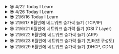 <details>
<summary> 😎 4/22 Today I Learn
</summary>
<div markdown="1">       
<hr/>

## 오늘 학습 내용

- nodejs vs spring boot
- 독서 - 소프트 스킬
- 프로그래머스 mysql-level 4 => 1문제
- 타입스크립트 - 함수

## 프레임 워크 vs 라이브 러리
내가 코드를 컨트롤 => 라이브러리 ex ) jQuery

누군가의 규칙을 따라 코딩 => 프레임 워크 ex) django , spring boot

프레임워크 또는 라이브러리라는 용어로 정의하기 애매한 것들도 존재한다. 
예를들어 리액트같은 경우 라이브러리로 공식문서에 적혀있지만 컴포넌트별로 규칙이 존재하기 때문에 프레임 워크라러도 불릴 수 있다.

## Node JS vs Spring boot

**Node.js** : 브라우저 외부에서 Javascipt 코드를 실행하는 데 사용되는 런타임 환경. 프레임 워크가 아니다.

**Spring boot(프레임 워크)** : 자바기반 런타임 환경

Node.js 와 Spring boot의 정확한 비교를 위해 express.js vs spring boot 또는 Koa vs Spring boot 등이 맞지만 범위를 넓혀 Node.js를 사용할 것.(express, koa는 node.js를 위한 프레임 워크)

### 회사별 사용 기술
Node.js => Medium / Netflix / Uber / LinkedIn …

Spring Boot => Google / Microsoft / Amazon ….

### 주요 특징
**Node.js** : event-driven, single-threaded, non-blocking I/O model
#### 장점

- 자바스크립트 커뮤니티가 빠르게 성장중
- 가볍고 빠르다.
- 싱글 쓰레드 => 적은 메모리 공간을 차지
- I / O 작업에 적합
- Npm의 지속적인 성장

#### 단점

- Multi-threading을 지원하지 않는다 => 프로세스가 죽으면 대체할 프로세스가 없다.
- 정적 타입 체크의 부족 => 런타임환경에서 문제가 될 수 있다.
- 대용량 컴퓨팅 작업에 적합하지 않다 => 병목현상

**Spring Boot** : 프로덕션 등급의 독립적 애플리케이션을 빠르게 실행 가능 / 라이브러리 버젼 자동 관리 / multi-threaded
#### 장점

- 자바의 커뮤티니는 이미 성장해있다.
- 정적 타입 언어(타입의 안전성)
- 멀티 쓰레드
- 쉽게 사용 가능한 수 많은 의존성
- 유지 보수성과 안정성이 뛰어남
#### 단점

- 많은 메모리 공간을 차지
- 반복적으로 비슷한 형태를 띄는 코드(boilerplate code)는 디버깅을 어렵게할 수 있다.
- 사용되지 않는 종속성을 포함할 수 있다.

### 상황에 따른 선택
**Node.js** : I / O에 의존하는 애플리케이션(예약시스템, 미디어 앱)을 구축하는 경우 사용

**Spring Boot** : 엄청난 양의 컴퓨팅(빅 데이터, 전자 상거래 플랫폼)을 수행해야 할 때 사용

<hr/>

### 참고 자료
https://betterprogramming.pub/node-js-vs-spring-boot-which-should-you-choose-2366c2f76587

https://www.youtube.com/watch?v=5DxMUShYHW8&t

https://www.youtube.com/watch?v=t9ccIykXTCM&t

### 원본
https://velog.io/@aksdb9865
</div>
</details>

<details>
<summary> 😎 4/26 Today I Learn
</summary>
<div markdown="1"> 

<hr />

## 오늘 학습 내용
- 타입스크립트 - 리터럴 타입 / 유니언과 교차 타입
- this
- React hooks(벨로퍼트 리액트 입문 17장 까지)
- 독서 - 소프트 스킬(존 손메즈)

## This

this에 바인딩될 객체는 자바스크립트 엔진에 의해 함수 호출 패턴에 의해 결정.

### 메서드 호출
```javascript
let obj = {
	name : "jang",
	sayName : function(){
		console.log(this.name)
	}
}

console.log(obj.sayName()); //  jang
```
### 화살표 함수를 이용한 호출

화살표 함수는 함수를 호출 된 곳이 아니라 함수가 생성된 쪽에서 this가 바인딩

```javascript
let obj = {
	name : "jang",
	sayName : function(){
		return ()=>{
			console.log(this) // {name : “jang” , sayName : f~}
		}
	}
}

console.log(obj.sayName()()); // {name:"jang", sayName : f}
```

### 일반 함수 호출

this는 전역 객체에 바인딩 

```javascript
function Person(name){
  	this.name = name
}
let me = Person("jang");
console.log(me) // undefined

```

### new 연산자를 붙여 호출

this는 해당함수에 바인딩

```javascript
function Person(name){
  this.name = name
}
let me =new Person("jang");
console.log(me) // Person {name : "jang"}
```
### 원본
https://velog.io/@aksdb9865


</div>
</details>

<details>
<summary> 😎 21/6/16 Today I Learn
</summary>
<div markdown="1"> 

<hr />

# form tag

## label element의 중요성

1. 사용자가 input tag에 값을 입력하기 위해 집중할 때 화면 판독기가 해당 input tag의 라벨을 소리내어 읽어준다.
2. checkbox/radio button은 종종 너무 작아 클릭하기 어려울 때가 종종 발생하는데 label element로 label을 클릭했을 때도 checkbox/radio button이 toggle되게 도와준다.
3. label tag의 for속성은 반드시 input tag와의 id 속성과 일치해야 함께 바인딩 된다.

## Form tag의 submit속성
1. action : Method속성 에따라 방식이 다르지만 method속성이 없다면 action값에 적힌 url로 이동되고 파라미터에 input data가 나타난다. (기본값은 method=“get”)
2. target : target속성이 없다면 해당 페이지에서 페이지 전환이 이루어지고 _blank로 값을 준다면 새로운 탭으로 이동하게 된다. 더 자세하게 학습해야 된다면 [여기](https://www.w3schools.com/html/html_forms_attributes.asp)를 클릭해 보자
3. method : get 방식은 action에서 설명한 것과 동일하게 동작하고 추가적으로 method는 말 그대로 HTTP method를 지정할 수 있다. data를 어떤 형태로 보내줄것인지를 결정하고자 할 때 사용한다. Post 방식을 사용하면 console network 탭에서 입력한 값을 확인할 수 있다.
4. autocomplete : on으로 값을 할당하면 자동완성기능 활성화 off 는 비활성화
5. novalidate :  유효성 검사를 여부를 확인해주는 속성 값은 boolean으로 할당 시켜준다

## form tag 안에 사용할 수 있는 element 종류
```javascript
<input>
<label>
<select>
<textarea>
<button>
<fieldset>
<legend>
<datalist>
<output>
<option>
<optgroup>

```

## 참고자료
	
https://www.w3schools.com/html/html_forms.asp<br/>
https://www.w3schools.com/html/html_forms_attributes.asp<br/>
https://www.w3schools.com/html/html_form_elements.asp<br/>
https://www.nextree.co.kr/p8428/<br/>
</div>
</details>

	
	
<details>
<summary> 😎 21/6/17 6월안에 네트워크 숟가락 들기 (TCP/IP)
</summary>
<div markdown="1"> 

<hr />

# TCP/IP

TCP/IP는 두 개의 프로토콜로 이루어져 있다

IP(인터넷 프로토콜) : 복잡한 네트워크의 작은 조각들을 빨리 보내는 역할

네트워크를 작은 조각으로 나눠 보내는 이유 : 어떤 패킷을 보낼 때 중간에 연결이 끊어지게 된다면 다시 연결해야 되기 때문에 효율적인 방법이 아니다.

TCP(전송 제어 프로토콜) : 패킷을 잘게 잘라 보내게 되면 순서가 맞지 않거나 중간에 빠질 가능성이 있기 때문에 다시 요청하는 역할을 해준다.
	
### 용어
SYN : 연결 요청 플래그<br/>
ACK : 보낸 패킷에 대한 성공 여부를 판단해서 응답<br/>
플래그 : 프로그래밍 언어 용어로서, 특정 동작을 수행할지 말지 결정하는 (보통 1비트인) 변수
	
## TCP의 작동 방식

 <strong>3-way handshake</strong> 방식으로 송신자와 수신자를 연결시켜 통신을 시작하고
 <strong>4-way handshake</strong> 방식으로 통신을 종료


- 3-way handshake : 연결 초기화
    - 클라이언트가 서버에게 ‘STN’을 보내 통신 여부 확인
    - 클라이언트는 ‘SYN/ACK’를 서버에게 보내 통신할 준비가 되었음을 알림
    - 클라이언트는 ‘ACK’를 보내 전송을 시작함을 알림 이후 데이터를 주고 받을 수 있게된다.
- 4 way handshake : 연결 종료
    - 클라이언트가 서버에게 연결 종료하겠다는 FIN플래그 전송
    - 서버 FIN플래그를 받고 클라이언트에게 ACK를 보내 통신이 끝날 때까지 대기
    - 통신이 모두 끝나면 서버는 클라이언트에게 FIN플래그를 전송
    - 클라이언트는 통신 종료가 되었다는 ACK를 서버에게 전송

## TCP 특징
	
- 흐름 제어 : TCP Header 내의 window size를 사용해 데이터의 양을 결정
- 혼잡 제어 : 클라이어트와 서버 사이 경로들의 혼잡도를 확인해서 현재 네트워크에 가장 적합한 데이터량을 확인

## 정리
- TCP/IP는 하나의 프로토콜 아닌 두 개의 프로토콜을 합쳐 부르는 용어.
- IP주소를 사용하여 패킷 전달
- TCP로 패킷 값을 확인(순서 확인, 빠진 부분 확인 등)

## 참고자료
	
https://mindgear.tistory.com/206<br/>
https://aws-hyoh.tistory.com/entry/TCPIP-%EC%89%BD%EA%B2%8C-%EC%9D%B4%ED%95%B4%ED%95%98%EA%B8%B0<br/>
https://brunch.co.kr/@wangho/12<br/>
https://bangu4.tistory.com/74<br/>
https://namu.wiki/w/%ED%94%8C%EB%9E%98%EA%B7%B8
</div>
</details>
	
<details>
<summary> 😎 21/6/21 6월안에 네트워크 숟가락 들기 (OSI 7 Layer)
</summary>
<div markdown="1"> 

# intro
	
만약 이 글을 보신다면 읽지마시고 아래 참고 자료에있는 유튜브를 시청보시는걸 100배 1000배 추천합니다.
	
	
# 1계층-물리계층(Physical layer)

0과 1의 나열을 아날로그 신호로 바꾸어 전선으로 흘려 보내고(encoding),
아날로그 신호가 들어오면 0과 1의 나열로 해석하여(decoding) 물리적으로 연결된 두 대의 컴퓨터가 0과 1의 나열을 주고받을 수 있게 해주는 모듈(module)
주로 하드웨어적으로 구현
![0101_0101](https://user-images.githubusercontent.com/66477332/122772841-bf5e4400-d2e2-11eb-9b0a-abff6524b598.png)

# 2계층(Data Link layer)

같은 네트워크에 있는(스위치 하나로 연결 되어 있는 것들) 여러 대의 컴퓨터들이 데이터를 주고받기 위해서 필요한 모듈

Framing 은 Data-link layer 에 속하는 작업들 중 하나이다.

Framing : 원본 데이터값들을 다른 데이터와 구분짓게 해주는 일종의 구분자 역할을 하는 프레임

예를들어 컴퓨터1 , 컴퓨터2 가 컴퓨터 3에게 각자 1101, 1001데이터를 동시에 보낼 때 컴퓨터 3은

11011001과 같이 데이터가 들어온다면 누구의 데이터인지 알 수 없기 때문에 Framing을 통해 어디서 온 데이터인지 알 수 있다.

Ex)

1111 : 시작, 0000 :끝

1111`1101`00001111`1001`0000
![_2021-05-03__7 46 54](https://user-images.githubusercontent.com/66477332/122773090-fe8c9500-d2e2-11eb-8740-3f6bb0f7492c.png)<br/>
1계층 + 2계층<br/>

![1111_(data_0000](https://user-images.githubusercontent.com/66477332/122773221-1fed8100-d2e3-11eb-9d8b-199d46a57ea1.png)<br />
주로 하드웨어적으로 구현
# 3계층(Network layer) 
수많은 네트워크들의 연결로 이루어지는 inter-network속에서 어딘가에 있는 목적지 컴퓨터로 데이터를 전송하기 위해, IP주소를 이용해서 길을 찾고(routing) 자신 다음의 라우터에게 데이터를 넘겨주는 것(forwarding : 마 - > 바)

주로 운영체제의 커널에 소프트웨어적으로 구현되어 있다.

![55 10 54 75](https://user-images.githubusercontent.com/66477332/122773713-8a062600-d2e3-11eb-9eb5-006dad078aa1.png)

1 계층 + 2 계층 + 3 계층
![1115_decoder](https://user-images.githubusercontent.com/66477332/122773752-90949d80-d2e3-11eb-9765-be4a19679706.png)

	
# 4계층(Transport layer)
Port 번호를 사용하여 도착지 컴퓨터의 최종 목적지인 프로세스에 까지 데이터가 도달하게 하는 모듈
Port 번호 : 하나의 컴퓨터에서 동시에 실행되고 있는 프로세스들이 서로 겹치지 않게 가져야하는 정수 값

![Transport_Layer](https://user-images.githubusercontent.com/66477332/122773982-c5a0f000-d2e3-11eb-9c77-09206abaf2e9.png)<br/>
1-2 계층 + 3 계층 + 4 계층<br/>
![_2021-05-03__8 11 58](https://user-images.githubusercontent.com/66477332/122774000-c9347700-d2e3-11eb-9987-955f96d0ad28.png)<br />
	
오늘날 OSI 모델보다 TCP/IP업그레이드 모델이 더 많이 사용되기 때문에 5,6계층은 따로 설명 x<br/>
![TCPP_Model](https://user-images.githubusercontent.com/66477332/122774436-23cdd300-d2e4-11eb-8aec-6006a1fb6f58.png)<br/>
	
	
# 7계층 (Application layer)
TCP/IP 소켓 프로그래밍 - 운영체제의 Transport layer에서 제공하는 API를 활용해서 통신 가능한 프로그램을 만드는 것을 TCP/IP 소켓 프로그래밍 또는 네트워크 프로그래밍 이라고 한다.

소켓 프로그래밍 만으로도 클라이언트, 서버 프로그램을 따로따로 만들어서 동작 시킬 수 있다.

뿐만 아니라, TCP/IP 소켓 프로그래밍을 통해서 누구나 자신만의 Application layer 인코더와 디코더를 만들 수 있다.

즉, 누구든 자신만의 Application layer 프로토콜을 만들어서 사용할 수 있다는 뜻이다.<br />
![HTTP_encoder](https://user-images.githubusercontent.com/66477332/122774543-3ba55700-d2e4-11eb-8b47-b53aec3fc58d.png)

## 참고자료
https://www.youtube.com/watch?v=1pfTxp25MA8
</div>
</details>
	
<details>
<summary> 😎 21/6/22 6월안에 네트워크 숟가락 들기 (ARP)
</summary>
<div markdown="1"> 

<hr />

# ARP 간단 요약 
	
IP주소를 이용해 MAC주소를 알아오게 해주는 프로토콜

# 용어

**IP 주소** : 실질적인 주소를 나타내며 목적지까지의 방향을 알려준다.<br/>
**MAC 주소** : 목적지의 이름

**게이트웨이** : 서로 다른 네트워크 간의 통로의 역할을 하는 장치 주로 라우터 장비를 사용하며, 일반적인 장비들은 특정 패킷을 받았을 때 자신의 패킷아 아니면 허용하지 않는것에 비해 게이트웨이는 테이블을 확인하여 가장 적합한 네트워크로 전달해주는 역할.

**브로드 캐스트** : 같은 네트워크 대역대에 있는 모든 단말기들에게 자신의 MAC주소 또는 패킷을 보내는 방식 주소는 FFFF.FFFF.FFFF(MAC adrress일 경우)를 사용. 다른 라우터의 정보를 찾을 때 사용, ARP와 같은 개념이라 생각하자 일단. <br/>
브로드 캐스트를 많이 사용할 경우 모든 단말기들에게 요청을 보내기 때문에 성능이 떨어진다는 단점이 있음.

	
# 통신 과정

 
1. 같은 네트워크에 있는 단말기 간의 통신- 예) 단말기 A와 단말기 B통신 과정
    1. A는 B의 MAC 주소를 모르기 때문에 브로드캐스트 방식으로 B의 IP주소를 가진 단말기가 있는지 요청(네트워크 스위치는 A의 MAC주소가 없다면 테이블에 저장)
    2. 네트워크 스위치 장비에 B의 MAC주소가 저장되어 있다면 A에게 B의 주소를 알려준다.
    3. 네트워크 스위치 장비에 B의 MAC주소가 저장되어 있지 않다면 B에게 MAC주소값을 달라는 요청을 보낸다.
    4. B는 요청을 받은 후 자신의 MAC주소를 응답으로 알려준다.
    5. 네트워크 스위치는 B의 MAC주소를 테이블에 저장 후 A에게 B의 MAC주소를 전달
    6. A는 B의 MAC주소를 전달 받았으니 A와 B의 통신 가능


2. 같은 네트워크에 없을 때 - 예) 단말기 A와 단말기 B통신 과정
같은 네트워크에 없을 땐 네트워크간의 연결 통로인 라우터를 사용.

    1. A는 B의 MAC주소를 모르기 때문에 브로드캐스트 방식으로 B의 IP주소를 가진 단말기가 있는지 요청
    2. 라우터는 A의 요청을 받아 같은 네트워크에 대역에 존재하지 않기 때문에 자신의 MAC주소로 응답
    3. A는 라우터의 MAC주소를 받아 다시 B의 주소를 라우터에게 요청
    4. 라우터는 B의 MAC주소를 모르기 때문에 연결되어있는 모든 네트워크 대역대에 브로드캐스트로 B의 MAC주소를 요청
    5. B는 자신의 MAC주소를 확인하고 해당 라우터에게 자신의 MAC주소를 응답
    6. 이 후 A와 B통신 시작

## 참고자료
	

https://zitto15.tistory.com/21 <br/>
https://www.stevenjlee.net/2020/06/07/%ec%9d%b4%ed%95%b4%ed%95%98%ea%b8%b0-arp-address-resolution-protocol-%ed%94%84%eb%a1%9c%ed%86%a0%ec%bd%9c/ <br/>
https://jhnyang.tistory.com/404 <br/>

</div>
</details>
<details>
<summary> 😎 21/6/23
 6월안에 네트워크 숟가락 들기 (인터넷 구성도)
</summary>
<div markdown="1"> 

# 인터넷 구성도

![Group 3 (3)](https://user-images.githubusercontent.com/66477332/123802215-045b2980-d926-11eb-8b0c-23354b3bd89c.png)
</div>
</details>
</details>
<details>
<summary> 😎 21/6/29
 6월안에 네트워크 숟가락 들기 (DHCP, CDN)
</summary>
<div markdown="1"> 

# DHCP
#### IP를 필요로하는 유저에게 자동으로 IP를 사용할 수 있도록 해주고, 사용하지 않으면 다른 유저에게 사용할 수 있도록 해주는 것.  <br/>
IP 임대 기간 : 기본적으로 8일이고 분 단위로 설정가능.
	
## 동작원리
1. 클라이언트는 IP주소를 받아오기위해 네트워크에  브로드캐스트로 DHCP discover 패킷 전송
2. DHCP서버는 패킷을 받아 해당 클라이언트의 MAC주소와 함께 Offer 패킷을 브로드캐스트로 응답
3. 클라이언트는 네트위크에 DHCP서버가 있다고 판단, IP주소 정보를 요청(Request)
4. DHCP서버는 데이터 테이블에 할당 가능한 IP를 찾아 해당 클라이언트에게 허가(ACK)
5. DHCP서버는 클라이언트에게 지속적으로 IP주소를 사용할 것인지 확인하고 사용 의사가 없다면 회수

# CDN

#### 콘텐츠를 좀 더 빠르고 효율적으로 제공하기위한 서비스

- 세계 곳곳에 데이터 센터를 두어 콘텐츠 저장
- 가장 가까운 데이터 센터에서 콘텐츠를 제공해주는 방식


## 콘텐츠의 종류

### 정적 콘텐츠(Static Contents)
- 데이터 센터에 저장하기에 가장 적합
- HTML 파일, 동영상과 같은 변하지 않는 콘텐츠

### 동적 콘텐츠(Dynamic Contents)
- 매번 내용이 달라지는 콘텐츠
- 개인화된 정보
- 콘텐츠가 바뀔 때마다 원본 서버는 바뀐 정보를 데이터 센터에게 보내줘야하는 함

## 장점
- DDos 공격에 대응 가능
- 로딩속도 증가
- 비용 절감 효과(고성능의 서버를 한대만 둔다면 엄청난 비용 발생)


</div>
</details>
